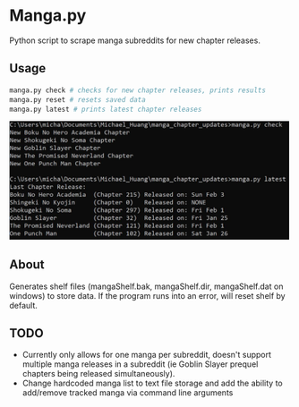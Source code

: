 # Manga.py

Python script to scrape manga subreddits for new chapter releases.

## Usage

```python
manga.py check # checks for new chapter releases, prints results
manga.py reset # resets saved data
manga.py latest # prints latest chapter releases
```

<img src="../manga_chapter_updates/manga_example.JPG" alt="example" width="500"/>

## About

Generates shelf files (mangaShelf.bak, mangaShelf.dir, mangaShelf.dat on windows) to store data. If the program runs into an error, will reset shelf by default.

## TODO

- Currently only allows for one manga per subreddit, doesn't support multiple manga releases in a subreddit (ie Goblin Slayer prequel chapters being released simultaneously).
- Change hardcoded manga list to text file storage and add the ability to add/remove tracked manga via command line arguments
